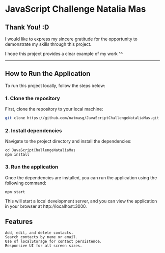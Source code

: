 # JavaScript Challenge Natalia Mas

## Thank You! :D
I would like to express my sincere gratitude for the opportunity to demonstrate my skills through this project. 

I hope this project provides a clear example of my work ^^

---

## How to Run the Application

To run this project locally, follow the steps below:

### 1. Clone the repository
First, clone the repository to your local machine:
```bash
git clone https://github.com/natmasg/JavaScriptChallengeNataliaMas.git

```
### 2. Install dependencies

Navigate to the project directory and install the dependencies:
```
cd JavaScriptChallengeNataliaMas
npm install
```
### 3. Run the application

Once the dependencies are installed, you can run the application using the following command:
```
npm start
```
This will start a local development server, and you can view the application in your browser at http://localhost:3000.

## Features

    Add, edit, and delete contacts.
    Search contacts by name or email.
    Use of localStorage for contact persistence.
    Responsive UI for all screen sizes.